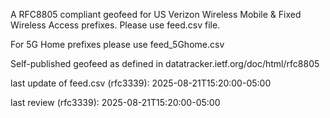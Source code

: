 

A RFC8805 compliant geofeed for US Verizon Wireless Mobile & Fixed Wireless Access prefixes. Please use feed.csv file.

For 5G Home prefixes please use feed_5Ghome.csv

Self-published geofeed as defined in datatracker.ietf.org/doc/html/rfc8805

last update of feed.csv (rfc3339): 2025-08-21T15:20:00-05:00

last review (rfc3339): 2025-08-21T15:20:00-05:00